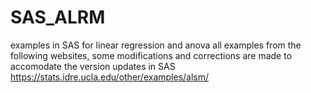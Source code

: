# SAS_ALRM
examples in SAS for linear regression and anova
all examples from the following websites, some modifications and corrections are made to accomodate the version updates in SAS
https://stats.idre.ucla.edu/other/examples/alsm/
